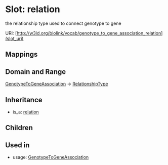 # Slot: relation


the relationship type used to connect genotype to gene

URI: [http://w3id.org/biolink/vocab/genotype_to_gene_association_relation](slot_uri)
## Mappings

## Domain and Range

[GenotypeToGeneAssociation](GenotypeToGeneAssociation.md) -> [RelationshipType](RelationshipType.md)
## Inheritance

 *  is_a: [relation](relation.md)
## Children

## Used in

 *  usage: [GenotypeToGeneAssociation](GenotypeToGeneAssociation.md)
